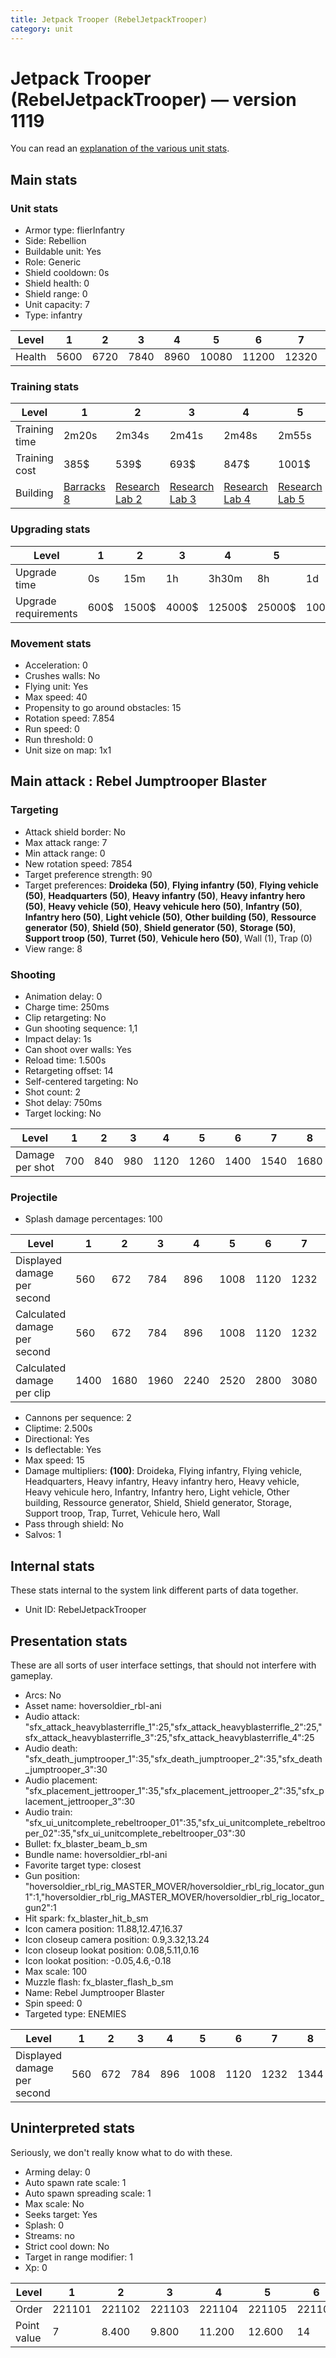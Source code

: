 ```yaml
---
title: Jetpack Trooper (RebelJetpackTrooper)
category: unit
---
```


# Jetpack Trooper (RebelJetpackTrooper) — version 1119

You can read an [explanation  of the various unit stats](unitexplained.md).

## Main stats

### Unit stats

  * Armor type: flierInfantry
  * Side: Rebellion
  * Buildable unit: Yes
  * Role: Generic
  * Shield cooldown: 0s
  * Shield health: 0
  * Shield range: 0
  * Unit capacity: 7
  * Type: infantry

|Level |1   |2   |3   |4   |5    |6    |7    |8    |9    |10   |
|------|----|----|----|----|-----|-----|-----|-----|-----|-----|
|Health|5600|6720|7840|8960|10080|11200|12320|13440|14560|16800|


### Training stats

|Level        |1                               |2                                     |3                                     |4                                     |5                                     |6                                     |7                                     |8                                     |9                                     |10                                     |
|-------------|--------------------------------|--------------------------------------|--------------------------------------|--------------------------------------|--------------------------------------|--------------------------------------|--------------------------------------|--------------------------------------|--------------------------------------|---------------------------------------|
|Training time|2m20s                           |2m34s                                 |2m41s                                 |2m48s                                 |2m55s                                 |3m2s                                  |3m9s                                  |3m16s                                 |3m23s                                 |3m30s                                  |
|Training cost|385$                            |539$                                  |693$                                  |847$                                  |1001$                                 |1155$                                 |1309$                                 |1540$                                 |1617$                                 |1771$                                  |
|Building     |[Barracks 8](rebelBarracks.html)|[Research Lab 2](rebelOffenseLab.html)|[Research Lab 3](rebelOffenseLab.html)|[Research Lab 4](rebelOffenseLab.html)|[Research Lab 5](rebelOffenseLab.html)|[Research Lab 6](rebelOffenseLab.html)|[Research Lab 7](rebelOffenseLab.html)|[Research Lab 8](rebelOffenseLab.html)|[Research Lab 9](rebelOffenseLab.html)|[Research Lab 10](rebelOffenseLab.html)|


### Upgrading stats

|Level               |1   |2    |3    |4     |5     |6      |7      |8      |9       |10      |
|--------------------|----|-----|-----|------|------|-------|-------|-------|--------|--------|
|Upgrade time        |0s  |15m  |1h   |3h30m |8h    |1d     |2d     |3d12h  |5d      |1w3d    |
|Upgrade requirements|600$|1500$|4000$|12500$|25000$|100000$|160000$|320000$|1000000$|2000000$|


### Movement stats

  * Acceleration: 0
  * Crushes walls: No
  * Flying unit: Yes
  * Max speed: 40
  * Propensity to go around obstacles: 15
  * Rotation speed: 7.854
  * Run speed: 0
  * Run threshold: 0
  * Unit size on map: 1x1

## Main attack : Rebel Jumptrooper Blaster

### Targeting

  * Attack shield border: No
  * Max attack range: 7
  * Min attack range: 0
  * New rotation speed: 7854
  * Target preference strength: 90
  * Target preferences: **Droideka (50)**, **Flying infantry (50)**, **Flying vehicle (50)**, **Headquarters (50)**, **Heavy infantry (50)**, **Heavy infantry hero (50)**, **Heavy vehicle (50)**, **Heavy vehicule hero (50)**, **Infantry (50)**, **Infantry hero (50)**, **Light vehicle (50)**, **Other building (50)**, **Ressource generator (50)**, **Shield (50)**, **Shield generator (50)**, **Storage (50)**, **Support troop (50)**, **Turret (50)**, **Vehicule hero (50)**, Wall (1), Trap (0)
  * View range: 8

### Shooting

  * Animation delay: 0
  * Charge time: 250ms
  * Clip retargeting: No
  * Gun shooting sequence: 1,1
  * Impact delay: 1s
  * Can shoot over walls: Yes
  * Reload time: 1.500s
  * Retargeting offset: 14
  * Self-centered targeting: No
  * Shot count: 2
  * Shot delay: 750ms
  * Target locking: No

|Level          |1  |2  |3  |4   |5   |6   |7   |8   |9   |10  |
|---------------|---|---|---|----|----|----|----|----|----|----|
|Damage per shot|700|840|980|1120|1260|1400|1540|1680|1820|2100|


### Projectile

  * Splash damage percentages: 100

|Level                       |1   |2   |3   |4   |5   |6   |7   |8   |9   |10  |
|----------------------------|----|----|----|----|----|----|----|----|----|----|
|Displayed damage per second |560 |672 |784 |896 |1008|1120|1232|1344|1456|1680|
|Calculated damage per second|560 |672 |784 |896 |1008|1120|1232|1344|1456|1680|
|Calculated damage per clip  |1400|1680|1960|2240|2520|2800|3080|3360|3640|4200|


  * Cannons per sequence: 2
  * Cliptime: 2.500s
  * Directional: Yes
  * Is deflectable: Yes
  * Max speed: 15
  * Damage multipliers: **(100)**: Droideka, Flying infantry, Flying vehicle, Headquarters, Heavy infantry, Heavy infantry hero, Heavy vehicle, Heavy vehicule hero, Infantry, Infantry hero, Light vehicle, Other building, Ressource generator, Shield, Shield generator, Storage, Support troop, Trap, Turret, Vehicule hero, Wall
  * Pass through shield: No
  * Salvos: 1

## Internal stats

These stats internal to the system link different parts of data together.

  * Unit ID: RebelJetpackTrooper

## Presentation stats

These are all sorts of user interface settings, that should not interfere with gameplay.

  * Arcs: No
  * Asset name: hoversoldier_rbl-ani
  * Audio attack: "sfx_attack_heavyblasterrifle_1":25,"sfx_attack_heavyblasterrifle_2":25,"sfx_attack_heavyblasterrifle_3":25,"sfx_attack_heavyblasterrifle_4":25
  * Audio death: "sfx_death_jumptrooper_1":35,"sfx_death_jumptrooper_2":35,"sfx_death_jumptrooper_3":30
  * Audio placement: "sfx_placement_jettrooper_1":35,"sfx_placement_jettrooper_2":35,"sfx_placement_jettrooper_3":30
  * Audio train: "sfx_ui_unitcomplete_rebeltrooper_01":35,"sfx_ui_unitcomplete_rebeltrooper_02":35,"sfx_ui_unitcomplete_rebeltrooper_03":30
  * Bullet: fx_blaster_beam_b_sm
  * Bundle name: hoversoldier_rbl-ani
  * Favorite target type: closest
  * Gun position: "hoversoldier_rbl_rig_MASTER_MOVER/hoversoldier_rbl_rig_locator_gun1":1,"hoversoldier_rbl_rig_MASTER_MOVER/hoversoldier_rbl_rig_locator_gun2":1
  * Hit spark: fx_blaster_hit_b_sm
  * Icon camera position: 11.88,12.47,16.37
  * Icon closeup camera position: 0.9,3.32,13.24
  * Icon closeup lookat position: 0.08,5.11,0.16
  * Icon lookat position: -0.05,4.6,-0.18
  * Max scale: 100
  * Muzzle flash: fx_blaster_flash_b_sm
  * Name: Rebel Jumptrooper Blaster
  * Spin speed: 0
  * Targeted type: ENEMIES

|Level                      |1  |2  |3  |4  |5   |6   |7   |8   |9   |10  |
|---------------------------|---|---|---|---|----|----|----|----|----|----|
|Displayed damage per second|560|672|784|896|1008|1120|1232|1344|1456|1680|


## Uninterpreted stats

Seriously, we don't really know what to do with these.

  * Arming delay: 0
  * Auto spawn rate scale: 1
  * Auto spawn spreading scale: 1
  * Max scale: No
  * Seeks target: Yes
  * Splash: 0
  * Streams: no
  * Strict cool down: No
  * Target in range modifier: 1
  * Xp: 0

|Level      |1     |2     |3     |4     |5     |6     |7     |8     |9     |10    |
|-----------|------|------|------|------|------|------|------|------|------|------|
|Order      |221101|221102|221103|221104|221105|221106|221107|221108|221109|221110|
|Point value|7     |8.400 |9.800 |11.200|12.600|14    |15.400|16.800|18.200|21    |


